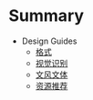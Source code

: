 # Summary

* Design Guides
	* [格式](format.md)
	* [视觉识别](VI.md)
	* [文风文体](style.md)
	* [资源推荐](rscs.md)